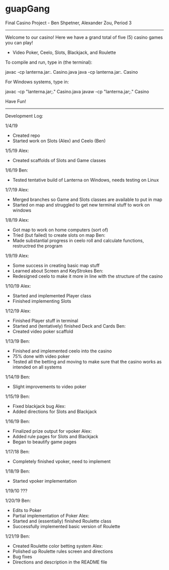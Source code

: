 # guapGang
Final Casino Project - Ben Shpetner, Alexander Zou, Period 3

---

Welcome to our casino! Here we have a grand total of five (5) casino games you can play!
- Video Poker, Ceelo, Slots, Blackjack, and Roulette

To compile and run, type in (the terminal):

javac -cp lanterna.jar:. Casino.java
java -cp lanterna.jar:. Casino

For Windows systems, type in:

javac -cp "lanterna.jar;." Casino.java
javaw -cp "lanterna.jar;." Casino

Have Fun!

---

Development Log:

1/4/19
- Created repo
- Started work on Slots (Alex) and Ceelo (Ben)

1/5/19
Alex:
- Created scaffolds of Slots and Game classes

1/6/19
Ben:
- Tested tentative build of Lanterna on Windows, needs testing on Linux

1/7/19
Alex:
- Merged branches so Game and Slots classes are available to put in map
- Started on map and struggled to get new terminal stuff to work on windows

1/8/19
Alex:
- Got map to work on home computers (sort of)
- Tried (but failed) to create slots on map
Ben:
- Made substantial progress in ceelo roll and calculate functions, restructred the program

1/9/19
Alex:
- Some success in creating basic map stuff
- Learned about Screen and KeyStrokes
Ben:
- Redesigned ceelo to make it more in line with the structure of the casino

1/10/19
Alex:
- Started and implemented Player class
- Finished implementing Slots

1/12/19
Alex:
- Finished Player stuff in terminal
- Started and (tentatively) finished Deck and Cards
Ben:
- Created video poker scaffold

1/13/19
Ben:
- Finished and implemented ceelo into the casino
- 75% done with video poker
- Tested all the betting and moving to make sure that the casino works as intended on all systems

1/14/19
Ben:
- Slight improvements to video poker

1/15/19
Ben:
- Fixed blackjack bug
Alex:
- Added directions for Slots and Blackjack

1/16/19
Ben:
- Finalized prize output for vpoker
Alex:
- Added rule pages for Slots and Blackjack
- Began to beautify game pages

1/17/18
Ben:
- Completely finished vpoker, need to implement

1/18/19
Ben:
- Started vpoker implementation

1/19/10
???

1/20/19
Ben:
- Edits to Poker
- Partial implementation of Poker
Alex:
- Started and (essentially) finished Roulette class
- Successfully implemented basic version of Roulette

1/21/19
Ben: 
- Created Roulette color betting system
Alex:
- Polished up Roulette rules screen and directions
- Bug fixes
- Directions and description in the README file
